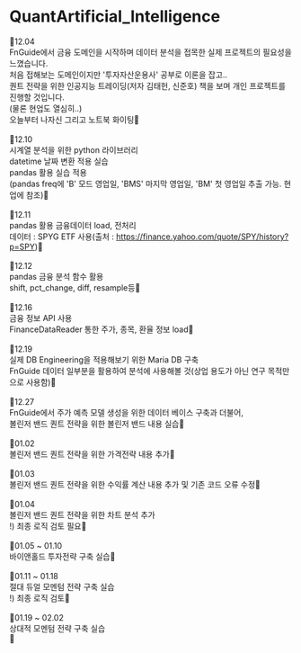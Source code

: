 # QuantArtificial_Intelligence

📌12.04<br>
FnGuide에서 금융 도메인을 시작하며 데이터 분석을 접목한 실제 프로젝트의 필요성을 느꼈습니다.<br>
처음 접해보는 도메인이지만 '투자자산운용사' 공부로 이론을 잡고..<br>
퀀트 전략을 위한 인공지능 트레이딩(저자 김태헌, 신준호) 책을 보며 개인 프로젝트를 진행할 것입니다.<br>
(물론 현업도 열심히..)<br>
오늘부터 나자신 그리고 노트북 화이팅🌱
<br><br>
📌12.10<br>
시계열 분석을 위한 python 라이브러리<br>
datetime 날짜 변환 적용 실습<br>
pandas 활용 실습 적용<br>
(pandas freq에 'B' 모드 영업일, 'BMS' 마지막 영업일, 'BM' 첫 영업일 추출 가능. 현업에 참조)🌱
<br><br>
📌12.11<br>
pandas 활용 금융데이터 load, 전처리<br>
데이터 : SPYG ETF 사용(출처 : https://finance.yahoo.com/quote/SPY/history?p=SPY)🌱
<br><br>
📌12.12<br>
pandas 금융 분석 함수 활용<br>
shift, pct_change, diff, resample등🌱
<br><br>
📌12.16<br>
금융 정보 API 사용<br>
FinanceDataReader 통한 주가, 종목, 환율 정보 load🌱
<br><br>
📌12.19<br>
실제 DB Engineering을 적용해보기 위한 Maria DB 구축<br>
FnGuide 데이터 일부분을 활용하여 분석에 사용해볼 것(상업 용도가 아닌 연구 목적만으로 사용함)🌱
<br><br>
📌12.27<br>
FnGuide에서 주가 예측 모델 생성을 위한 데이터 베이스 구축과 더불어,<br>
볼린저 밴드 퀀트 전략을 위한 볼린저 밴드 내용 실습🌱
<br><br>
📌01.02<br>
볼린저 밴드 퀀트 전략을 위한 가격전략 내용 추가🌱
<br><br>
📌01.03<br>
볼린저 밴드 퀀트 전략을 위한 수익률 계산 내용 추가 및 기존 코드 오류 수정🌱
<br><br>
📌01.04<br>
볼린저 밴드 퀀트 전략을 위한 차트 분석 추가<br>
!) 최종 로직 검토 필요🌱
<br><br>
📌01.05 ~ 01.10<br>
바이앤홀드 투자전략 구축 실습🌱
<br><br>
📌01.11 ~ 01.18<br>
절대 듀얼 모멘텀 전략 구축 실습<br>
!) 최종 로직 검토🌱
<br><br>
📌01.19 ~ 02.02<br>
상대적 모멘텀 전략 구축 실습<br>🌱
